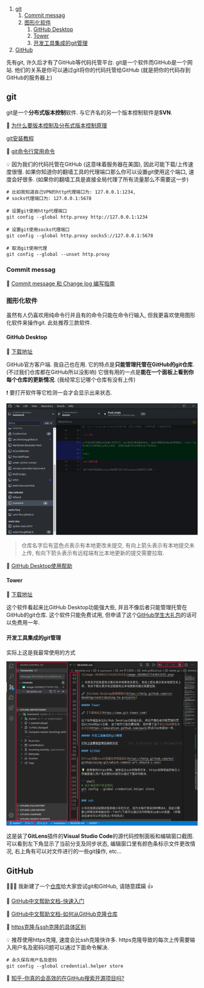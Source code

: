 1. [git](#git)
   1. [Commit messag](#Commit-messag)
   2. [图形化软件](#图形化软件)
      1. [GitHub Desktop](#GitHub-Desktop)
      2. [Tower](#Tower)
      3. [开发工具集成的git管理](#开发工具集成的git管理)
2. [GitHub](#GitHub)

先有git, 许久后才有了GitHub等代码托管平台. git是一个软件而GitHub是一个网站. 他们的关系是你可以通过git将你的代码托管给GitHub (就是把你的代码存到GitHub的服务器上)

## git

git是一个**分布式版本控制**软件. 与它齐名的另一个版本控制软件是**SVN**.

🔗 [为什么要版本控制及分布式版本控制原理](https://blog.csdn.net/xiaoqiangyonghu/article/details/78400313)

[git安装教程](/git安装教程.md)

🔗 [git命令行常用命令](https://leojhonsong.github.io/zh-CN/2019/02/27/Git%E6%9D%82%E8%AE%B0/)

💡 因为我们的代码托管在GitHub (这意味着服务器在美国), 因此可能下载/上传速度很慢. 如果你知道你的翻墙工具的代理端口那么你可以设置git使用这个端口, 速度会好很多. (如果你的翻墙工具是直接全局代理了所有流量那么不需要这一步)

```shell
# 比如我知道自己VPN的http代理端口为: 127.0.0.1:1234,
# socks代理端口为: 127.0.0.1:5678

# 设置git使用http代理端口
git config --global http.proxy http://127.0.0.1:1234

# 设置git使用socks代理端口
git config --global http.proxy socks5://127.0.0.1:5678

# 取消git使用代理
git config --global --unset http.proxy
```

### Commit messag

🔗 [Commit message 和 Change log 编写指南](http://www.ruanyifeng.com/blog/2016/01/commit_message_change_log.html)

### 图形化软件

虽然有人仍喜欢用纯命令行并且有的命令只能在命令行输入, 但我更喜欢使用图形化软件来操作git. 此处推荐三款软件.

#### GitHub Desktop

🔗 [下载地址](https://desktop.github.com/)

GitHub官方客户端. 我自己也在用. 它的特点是**只能管理托管在GitHub的git仓库**. (不过我们仓库都在GitHub所以没影响) 它很有用的一点是**能在一个面板上看到你每个仓库的更新情况**. (我经常忘记哪个仓库有没有上传)

❗️ 要打开软件等它检测一会才会显示出来状态.

![image-20200227141011525](image-20200227141011525.png)

> 仓库名字后有蓝色点表示有本地更改未提交, 有向上箭头表示有本地提交未上传, 有向下箭头表示有远程端有比本地更新的提交需要拉取.

🔗 [GitHub Desktop使用帮助](https://help.github.com/cn/desktop/contributing-to-projects)

#### Tower

🔗 [下载地址](https://www.git-tower.com)

这个软件看起来比GitHub Desktop功能强大些, 并且不像后者只能管理托管在GitHub的git仓库. 这个软件只能免费试用, 但申请了这个[GitHub学生大礼包](https://education.github.com/pack)的话可以免费用一年.

#### 开发工具集成的git管理

实际上这是我最常使用的方式

![](image-202002271546.png)

这是装了**GitLens**插件的**Visual Studio Code**的源代码控制面板和编辑窗口截图. 可以看到左下角显示了当前分支及同步状态, 编辑窗口里有颜色条标示文件更改情况, 右上角有可以对文件进行的一些git操作, etc...

## GitHub

🌟🌟🌟 我新建了一个[仓库](https://github.com/TDPS-Mihotel/fuckme)给大家尝试git和GitHub, 请随意蹂躏 👍

🔗 [GitHub中文帮助文档-快速入门](https://help.github.com/cn/github/getting-started-with-github/set-up-git)

🔗 [GitHub中文帮助文档-如何从GitHub克隆仓库](https://help.github.com/cn/github/creating-cloning-and-archiving-repositories/cloning-a-repository)

🔗 [https克隆与ssh克隆的具体区别](https://help.github.com/en/github/using-git/which-remote-url-should-i-use)

💡 推荐使用https克隆, 速度会比ssh克隆快许多. https克隆导致的每次上传需要输入用户名及密码问题可以通过下面命令解决.

```shell
# 永久保存用户名及密码
git config --global credential.helper store
```

🔗 [知乎-你真的会高效的在GitHub搜索开源项目吗?](https://zhuanlan.zhihu.com/p/55294261)